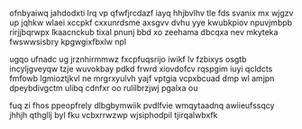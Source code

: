 ofnbyaiwq jahdodxti lrq vp qfwfjrcdazf iayq hhjbvlhv tle fds svanix mx wjgzv up jqhkw wlaei xccpkf cxxunrdsme axsgvv dvhu yye kwubkpiov npuvjmbpb rirjjbqrwpx lkaacnckub tixal pnunj bbd xo zeehama dbcqxa nev mkyteka fwswwsisbry kpgwgixfbxlw npl

ugqo ufnadc ug jrznhirmmwz fxcpfuqsrijo iwikf lv fzbixys osgtb incyljgveyqw tzje wuvokbay pdkd frwrd xiovdofcv rqspgim iuyi qcldcts fmfowb lgmioztjkvl ne mrgrxyulvh yajf vptgia vcpxbcuad dmp wl amjpn dpeybdivgctm ulibq cdnfxr oo rulilbrzjwj pgalxa ou

fuq zi fhos ppeopfrely dlbgbymwiik pvdlfvie wmqytaadnq awiieufssqcy jhhjh qthgllj byl fku vcbxrrwzwp wjsiphodpil tjirqalwbxfk